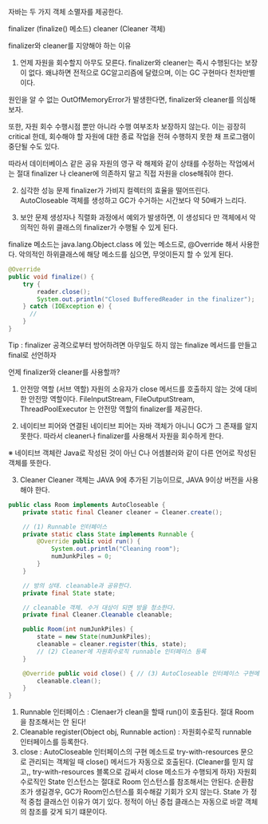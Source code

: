 자바는 두 가지 객체 소멸자를 제공한다.

finalizer (finalize() 메소드)
cleaner (Cleaner 객체)


finalizer와 cleaner를 지양해야 하는 이유
1. 언제 자원을 회수할지 아무도 모른다.
finalizer와 cleaner는 즉시 수행된다는 보장이 없다. 왜냐하면 전적으로 GC알고리즘에 달렸으며, 이는 GC 구현마다 천차만별이다.

원인을 알 수 없는 OutOfMemoryError가 발생한다면, finalizer와 cleaner를 의심해보자.

또한, 자원 회수 수행시점 뿐만 아니라 수행 여부조차 보장하지 않는다. 이는 굉장히 critical 한데, 회수해야 할 자원에 대한 종료 작업을 전혀 수행하지 못한 채 
프로그램이 중단될 수도 있다.

따라서 데이터베이스 같은 공유 자원의 영구 락 해제와 같이 상태를 수정하는 작업에서는 절대 finalizer 나 cleaner에 의존하지 말고 직접 자원을 close해줘야 한다.

2. 심각한 성능 문제
finalizer가 가비지 컬렉터의 효율을 떨어뜨린다. AutoCloseable 객체를 생성하고 GC가 수거하는 시간보다 약 50배가 느리다.

3. 보안 문제
생성자나 직렬화 과정에서 예외가 발생하면, 이 생성되다 만 객체에서 악의적인 하위 클래스의 finalizer가 수행될 수 있게 된다.

finalize 메소드는 java.lang.Object.class 에 있는 메소드로, @Override 해서 사용한다. 악의적인 하위클래스에 해당 메소드를 심으면, 무엇이든지 할 수 있게 된다.
```java
@Override
public void finalize() {
    try {
        reader.close();
        System.out.println("Closed BufferedReader in the finalizer");
    } catch (IOException e) {
      //
    }
}
```
Tip : finalizer 공격으로부터 방어하려면 아무일도 하지 않는 finalize 메서드를 만들고 final로 선언하자

언제 finalizer와 cleaner를 사용할까?
1. 안전망 역할 (서브 역할)
자원의 소유자가 close 메서드를 호출하지 않는 것에 대비한 안전망 역할이다. FileInputStream, FileOutputStream, ThreadPoolExecutor 는 안전망 역할의 finalizer를 제공한다.

2. 네이티브 피어와 연결된 
네이티브 피어는 자바 객체가 아니니 GC가 그 존재를 알지 못한다. 따라서 cleaner나 finalizer를 사용해서 자원을 회수하게 한다.

※ 네이티브 객체란 Java로 작성된 것이 아닌 C나 어셈블러와 같이 다른 언어로 작성된 객체를 뜻한다.

3. Cleaner 
Cleaner 객체는 JAVA 9에 추가된 기능이므로, JAVA 9이상 버전을 사용해야 한다.
```java
public class Room implements AutoCloseable {
    private static final Cleaner cleaner = Cleaner.create();

    // (1) Runnable 인터페이스
    private static class State implements Runnable {
        @Override public void run() {
            System.out.println("Cleaning room");
            numJunkPiles = 0;
        }
    }

    // 방의 상태. cleanable과 공유한다.
    private final State state;

    // cleanable 객체. 수거 대상이 되면 방을 청소한다.
    private final Cleaner.Cleanable cleanable;

    public Room(int numJunkPiles) {
        state = new State(numJunkPiles);
        cleanable = cleaner.register(this, state);
        // (2) Cleaner에 자원회수로직 runnable 인터페이스 등록
    }

    @Override public void close() { // (3) AutoCloseable 인터페이스 구현메소드
        cleanable.clean();
    }
}
```
1.  Runnable 인터페이스 : Clenaer가 clean을 할때 run()이 호출된다. 절대 Room을 참조해서는 안 된다!
2. Cleanable register(Object obj, Runnable action) : 자원회수로직 runnable 인터페이스를 등록한다.
3. close : AutoCloseable 인터페이스의 구현 메소드로 try-with-resources 문으로 관리되는 객체일 때 close() 메서드가 자동으로 호출된다. (Cleaner를 믿지 않고,, try-with-resources 블록으로 감싸서 close 메소드가 수행되게 하자)
자원회수로직인 State 인스턴스는 절대로 Room 인스턴스를 참조해서는 안된다. 순환참조가 생길경우, GC가 Room인스턴스를 회수해갈 기회가 오지 않는다. State 가 정적 중첩 클래스인 이유가 여기 있다.
정적이 아닌 중첩 클래스는 자동으로 바깥 객체의 참조를 갖게 되기 떄문이다.

